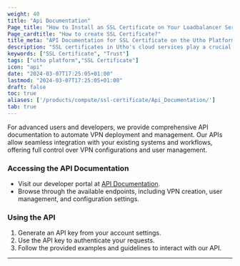 ```yaml
---
weight: 40
title: "Api Documentation"
Page_title: "How to Install an SSL Certificate on Your Loadbalancer Server?"
Page_cardtitle: "How to create SSL Certificate?"
title_meta: "API Documentation for SSL Certificate on the Utho Platform"
description: "SSL certificates in Utho's cloud services play a crucial role in securing data transmissions and establishing trust between clients and cloud applications. These certificates enable encrypted connections (HTTPS) to protect sensitive information and ensure data integrity across Utho's cloud infrastructure."
keywords: ["SSL Certificate", "Trust"]
tags: ["utho platform","SSL Certificate"]
icon: "api"
date: "2024-03-07T17:25:05+01:00"
lastmod: "2024-03-07T17:25:05+01:00"
draft: false
toc: true
aliases: ['/products/compute/ssl-certificate/Api_Documentation/']
tab: true
--- 
```


For advanced users and developers, we provide comprehensive API documentation to automate VPN deployment and management. Our APIs allow seamless integration with your existing systems and workflows, offering full control over VPN configurations and user management.

### Accessing the API Documentation

- Visit our developer portal at [API Documentation](#).
- Browse through the available endpoints, including VPN creation, user management, and configuration settings.

### Using the API

1. Generate an API key from your account settings.
2. Use the API key to authenticate your requests.
3. Follow the provided examples and guidelines to interact with our API.

---

